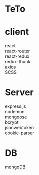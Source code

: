 # TeTo
  
# client  
react  
react-router  
react-redux  
redux-thunk  
axios  
SCSS  
  
# Server  
express.js  
nodemon  
mongoose  
bcrypt  
jsonwebtoken  
cookie-parser  

# DB  
mongoDB  

